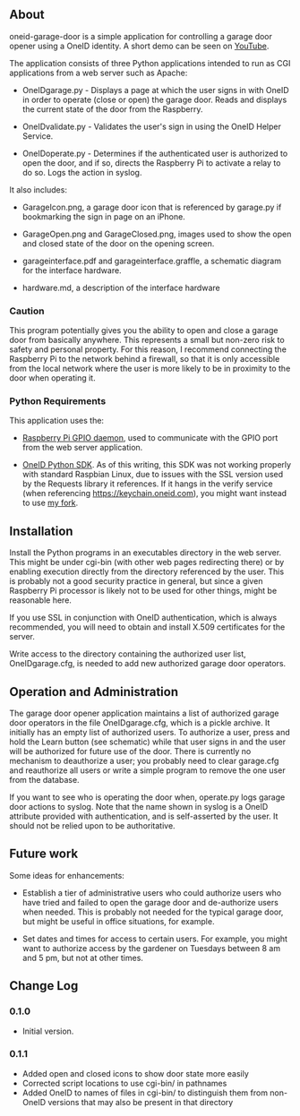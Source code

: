 ## About

oneid-garage-door is a simple application for controlling a garage
door opener using a OneID identity. A short demo can be seen on
[YouTube](https://www.youtube.com/watch?v=1dw12DsCMGU).

The application consists of three Python applications intended to run
as CGI applications from a web server such as Apache:

* OneIDgarage.py - Displays a page at which the user signs in with OneID in
order to operate (close or open) the garage door. Reads and displays
the current state of the door from the Raspberry.

* OneIDvalidate.py - Validates the user's sign in using the OneID Helper
Service.

* OneIDoperate.py - Determines if the authenticated user is authorized to
open the door, and if so, directs the Raspberry Pi to activate a
relay to do so.  Logs the action in syslog.

It also includes:

* GarageIcon.png, a garage door icon that is referenced by garage.py
if bookmarking the sign in page on an iPhone.

* GarageOpen.png and GarageClosed.png, images used to show the open and closed
state of the door on the opening screen.

* garageinterface.pdf and garageinterface.graffle, a schematic diagram for the interface hardware.

* hardware.md, a description of the interface hardware

### Caution

This program potentially gives you the ability to open and close a
garage door from basically anywhere.  This represents a small but
non-zero risk to safety and personal property. For this reason, I
recommend connecting the Raspberry Pi to the network behind a
firewall, so that it is only accessible from the local network where
the user is more likely to be in proximity to the door when operating
it.

### Python Requirements

This application uses the:

* [Raspberry Pi GPIO
  daemon](https://github.com/jimfenton/raspberry-gpio-daemon), used to
  communicate with the GPIO port from the web server application.

* [OneID Python SDK](http://github.com/OneID/oneid-python-sdk). As of
  this writing, this SDK was not working properly with standard
  Raspbian Linux, due to issues with the SSL version used by the
  Requests library it references. If it hangs in the verify service
  (when referencing https://keychain.oneid.com), you might want
  instead to use [my
  fork](https://github.com/jimfenton/oneid-python-sdk).

## Installation

Install the Python programs in an executables directory in the web
server.  This might be under cgi-bin (with other web pages redirecting
there) or by enabling execution directly from the directory referenced
by the user.  This is probably not a good security practice in
general, but since a given Raspberry Pi processor is likely not to be
used for other things, might be reasonable here.

If you use SSL in conjunction with OneID authentication, which is
always recommended, you will need to obtain and install X.509
certificates for the server.

Write access to the directory containing the authorized user list,
OneIDgarage.cfg, is needed to add new authorized garage door operators.

## Operation and Administration

The garage door opener application maintains a list of authorized
garage door operators in the file OneIDgarage.cfg, which is a pickle
archive. It initially has an empty list of authorized users.  To
authorize a user, press and hold the Learn button (see schematic)
while that user signs in and the user will be authorized for future
use of the door.  There is currently no mechanism to deauthorize a
user; you probably need to clear garage.cfg and reauthorize all users
or write a simple program to remove the one user from the database.

If you want to see who is operating the door when, operate.py logs
garage door actions to syslog. Note that the name shown in syslog is a
OneID attribute provided with authentication, and is self-asserted by
the user. It should not be relied upon to be authoritative.

## Future work

Some ideas for enhancements:

* Establish a tier of administrative users who could authorize users
  who have tried and failed to open the garage door and de-authorize
  users when needed. This is probably not needed for the typical
  garage door, but might be useful in office situations, for example.

* Set dates and times for access to certain users. For example, you
  might want to authorize access by the gardener on Tuesdays between 8
  am and 5 pm, but not at other times.

## Change Log

### 0.1.0

* Initial version.

### 0.1.1

* Added open and closed icons to show door state more easily
* Corrected script locations to use cgi-bin/ in pathnames
* Added OneID to names of files in cgi-bin/ to distinguish them from non-OneID versions that may also be present in that directory
